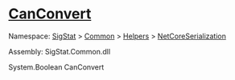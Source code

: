 # [CanConvert](./NetCoreFeatureDescriptorConverter-100664068.md)

Namespace: [SigStat]() > [Common](./../../../README.md) > [Helpers](./../../README.md) > [NetCoreSerialization](./../README.md)

Assembly: SigStat.Common.dll

System.Boolean   CanConvert    
